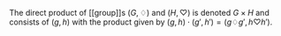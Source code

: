 The direct product of [[group]]s $(G,\diamondsuit)$ and $(H, \heartsuit)$ is denoted $G \times H$ and consists of $(g,h)$ with the product given by $(g,h)\cdot(g',h')=(g \diamondsuit g', h \heartsuit h')$.